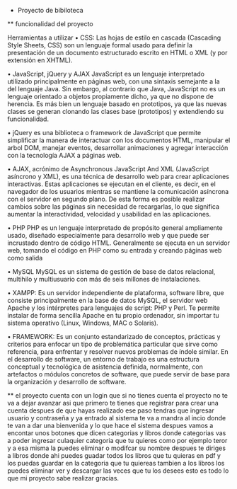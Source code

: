 * Proyecto de bibiloteca

** funcionalidad del proyecto

Herramientas a utilizar
• CSS: Las hojas de estilo en cascada (Cascading Style Sheets, CSS) son un lenguaje formal usado para definir la presentación de un documento estructurado escrito en HTML o XML (y por extensión en XHTML).

• JavaScript, jQuery y AJAX JavaScript es un lenguaje interpretado utilizado principalmente en páginas web, con una sintaxis semejante a la del lenguaje Java. Sin embargo, al contrario que Java, JavaScript no es un lenguaje orientado a objetos propiamente dicho, ya que no dispone de herencia. Es más bien un lenguaje basado en prototipos, ya que las nuevas clases se generan clonando las clases base (prototipos) y extendiendo su funcionalidad.

• jQuery es una biblioteca o framework de JavaScript que permite simplificar la manera de interactuar con los documentos HTML, manipular el arbol DOM, manejar eventos, desarrollar animaciones y agregar interacción con la tecnología AJAX a páginas web.

• AJAX, acrónimo de Asynchronous JavaScript And XML (JavaScript asíncrono y XML), es una técnica de desarrollo web para crear aplicaciones interactivas. Estas aplicaciones se ejecutan en el cliente, es decir, en el navegador de los usuarios mientras se mantiene la comunicación asíncrona con el servidor en segundo plano. De esta forma es posible realizar cambios sobre las páginas sin necesidad de recargarlas, lo que significa aumentar la interactividad, velocidad y usabilidad en las aplicaciones.

• PHP PHP es un lenguaje interpretado de propósito general ampliamente usado, diseñado especialmente para desarrollo web y que puede ser incrustado dentro de código HTML. Generalmente se ejecuta en un servidor web, tomando el código en PHP como su entrada y creando páginas web como salida

• MySQL MySQL es un sistema de gestión de base de datos relacional, multihilo y multiusuario con más de seis millones de instalaciones.

• XAMPP: Es un servidor independiente de plataforma, software libre, que consiste principalmente en la base de datos MySQL, el servidor web Apache y los intérpretes para lenguajes de script: PHP y Perl. Te permite instalar de forma sencilla Apache en tu propio ordenador, sin importar tu sistema operativo (Linux, Windows, MAC o Solaris).

• FRAMEWORK: Es un conjunto estandarizado de conceptos, prácticas y criterios para enfocar un tipo de problemática particular que sirve como referencia, para enfrentar y resolver nuevos problemas de índole similar. En el desarrollo de software, un entorno de trabajo es una estructura conceptual y tecnológica de asistencia definida, normalmente, con artefactos o módulos concretos de software, que puede servir de base para la organización y desarrollo de software.

** el proyecto cuenta con un login que si no tienes cuenta el proyecto no te va a dejar avanzar asi que primero te tienes que registrar para crear una cuenta despues de que hayas realizado ese paso tendras que ingresar usuario y contraseña y ya entrado al sistema te va a mandra al incio donde te van a dar una bienvenida y lo que hace el sistema despues vamos a encontar unos botones que dicen categorias y libros donde categorias vas a poder ingresar culaquier categoria que tu quieres como por ejemplo teror y a esa misma la  puedes eliminar o modifcar su nombre despues te diriges a libros donde ahi puedes guadar todos los libros que tu quieras en pdf y los puedas guardar en la categoria que tu quiereas tambien a los libros los puedes eliminar ver y descargar las veces que tu los desees esto es todo lo que mi proyecto sabe realizar gracias.
